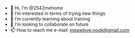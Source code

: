 - 👋 Hi, I’m @2542mehome
- 👀 I’m interested in terms of trying new things
- 🌱 I’m currently learning about training
- 💞️ I’m looking to collaborate on future
- 📫 How to reach me e-mail: meawlove.nook@gmail.com 

<!---
2542mehome/2542mehome is a ✨ special ✨ repository because its `README.md` (this file) appears on your GitHub profile.
You can click the Preview link to take a look at your changes.
--->
